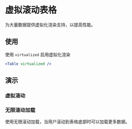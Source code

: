 # 虚拟滚动表格

为大量数据提供虚拟化渲染支持，以提高性能。

## 使用

<!--{include:<import-guide>}-->

使用 `virtualized` 启用虚拟化渲染

```jsx
<Table virtualized />
```

## 演示

### 虚拟滚动

<!--{include:`virtualized.md`}-->

### 无限滚动加载

使用无限滚动加载，当用户滚动到表格底部时可以加载更多数据。

<!--{include:`infinite-loader.md`}-->
